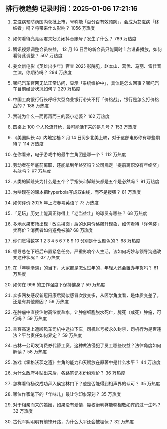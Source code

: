 
## 排行榜趋势 记录时间：2025-01-06 17:21:16
  
  1. 艾滋病预防药国内获批上市，号称能「百分百有效预防」，会成为艾滋病「终结者」吗？将带来什么影响？ 1056 万热度
    
  2. 如何看待亮亮丽君夫妇关闭抖音账号？发生了什么？ 789 万热度
    
  3. 腾讯视频调整会员权益， 12 月 16 日后的新会员只能同时 1 台设备播放，如何看待此调整？ 507 万热度
    
  4. 姜文新电影《英雄出少年》官宣 2025 影院见，赵本山、葛优、马丽、雷佳音主演，你期待吗？ 294 万热度
    
  5. 哪吒汽车官网无法正常访问，显示「系统维护中」，具体是怎么回事？哪吒汽车目前经营状况如何？ 229 万热度
    
  6. 中国工商银行行长呼吁大型商业银行带头不打「价格战」，银行是怎么打价格战的？ 188 万热度
    
  7. 贾琏为什么一而再再而三的娶小老婆？ 162 万热度
    
  8. 圆桌上 100 个人轮流开枪，最可能活下来的是几号？ 153 万热度
    
  9. 《美国队长 4》内地定档 2 月 14 日同步北美上映，对于这部电影你有哪些期待？ 114 万热度
    
  10. 在你看来，电子游戏中的最牛主角团是哪一个？ 112 万热度
    
  11. 劳动者在年底前离职，还能拿到年终奖吗？公司规定「提前离职没有年终奖」有效吗？ 97 万热度
    
  12. 人类的脚趾头为什么是五个？手指头和脚趾头都是五个是必然吗？ 91 万热度
    
  13. 为啥现在的课本把hyperbola写成双曲线，而不是拨弨？ 81 万热度
    
  14. 如何评价 2025 年上海春考英语？ 73 万热度
    
  15. 「足坛」历史上能真正称得上「老当益壮」的球员有哪些？ 68 万热度
    
  16. 多地水果市场出现「改头换面」后的水果价格飙升现象，如何看待「洋包装」卖高价？消费者如何避免被骗? 68 万热度
    
  17. 你们觉得数字 1 2 3 4 5 6 7 8 9 10 分别是什么颜色的？ 68 万热度
    
  18. 领导总在下班后布置紧急任务，严重影响个人生活，该如何巧妙与领导沟通改变这种状况？ 67 万热度
    
  19. 在「年味渐淡」的当下，大家都是怎么过年的，年轻人还会置办年货吗？ 61 万热度
    
  20. 如何在 996 的工作强度下保持健身？ 59 万热度
    
  21. 众多网友感叹新冠阳康后疑似感冒次数变多，从医学角度看，是体质变差了，还是有其他原因？ 59 万热度
    
  22. 在肿瘤中直接注射高浓度盐水，让肿瘤细胞脱水死亡，腌死（咸死）肿瘤，可行吗？ 59 万热度
    
  23. 乘客高速上遭顺风车司机中途拉下车，司机账号被永久封禁，司机行为是否违法？平台责任如何界定？ 59 万热度
    
  24. 吉林一公司发消费券代替工资，这种做法侵犯了员工哪些权益？法律角度如何解读？ 58 万热度
    
  25. 游戏《霍格沃茨之遗》主角的能力和天赋放在原著中是什么水平？ 44 万热度
    
  26. 为什么政府补贴出来后，各路笔记本纷纷涨价？ 36 万热度
    
  27. 怎样看待杨议成功拜入侯宝林门下？他是否能得到相声界的认可？ 35 万热度
    
  28. 哪位作家笔下的「年味儿」最让你印象深刻？ 35 万热度
    
  29. 对于相亲而来的婚姻，如果没有爱情，靠权衡利弊能够相敬如宾的过一生吗？ 32 万热度
    
  30. 古代军队明明有前锋开路，为什么大军还会被埋伏？ 32 万热度
    